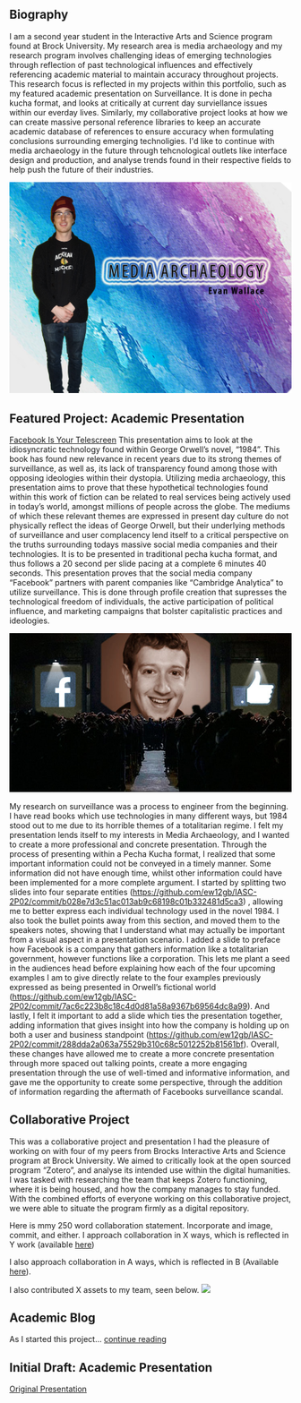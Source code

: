 ## Biography

  I am a second year student in the Interactive Arts and Science program found at Brock University. My research area is media archaeology and my research program involves challenging ideas of emerging technologies through reflection of past technological influences and effectively referencing academic material to maintain accuracy throughout projects. This research focus is reflected in my projects within this portfolio, such as my featured academic presentation on Surveillance. It is done in pecha kucha format, and looks at critically at current day surviellance issues within our everday lives. Similarly, my collaborative project looks at how we can create massive personal reference libraries to keep an accurate academic database of references to ensure accuracy when formulating conclusions surrounding emerging technoligies. I'd like to continue with media archaeology in the future through tehcnological outlets like interface design and production, and analyse trends found in their respective fields to help push the future of their industries.

![](Images/pictureforgithub.jpg)

## Featured Project: Academic Presentation
[Facebook Is Your Telescreen](https://ew12gb.github.io/IASC-2P02/reveal.js-Edited/)
  This presentation aims to look at the idiosyncratic technology found within George Orwell’s novel, “1984”. This book has found new relevance in recent years due to its strong themes of surveillance, as well as, its lack of transparency found among those with opposing ideologies within their dystopia. Utilizing media archaeology, this presentation aims to prove that these hypothetical technologies found within this work of fiction can be related to real services being actively used in today’s world, amongst millions of people across the globe. The mediums of which these relevant themes are expressed in present day culture do not physically reflect the ideas of George Orwell, but their underlying methods of surveillance and user complacency lend itself to a critical perspective on the truths surrounding todays massive social media companies and their technologies. It is to be presented in traditional pecha kucha format, and thus follows a 20 second per slide pacing at a complete 6 minutes 40 seconds. This presentation proves that the social media company “Facebook” partners with parent companies like “Cambridge Analytica” to utilize surveillance. This is done through profile creation that supresses the technological freedom of individuals, the active participation of political influence, and marketing campaigns that bolster capitalistic practices and ideologies.

![](Images/zucc.jpg)

My research on surveillance was a process to engineer from the beginning. I have read books which use technologies in many different ways, but 1984 stood out to me due to its horrible themes of a totalitarian regime. I felt my presentation lends itself to my interests in Media Archaeology, and I wanted to create a more professional and concrete presentation. Through the process of presenting within a Pecha Kucha format, I realized that some important information could not be conveyed in a timely manner. Some information did not have enough time, whilst other information could have been implemented for a more complete argument. I started by splitting two slides into four separate entities (https://github.com/ew12gb/IASC-2P02/commit/b028e7d3c51ac013ab9c68198c01b332481d5ca3) , allowing me to better express each individual technology used in the novel 1984. I also took the bullet points away from this section, and moved them to the speakers notes, showing that I understand what may actually be important from a visual aspect in a presentation scenario. I added a slide to preface how Facebook is a company that gathers information like a totalitarian government, however functions like a corporation. This lets me plant a seed in the audiences head before explaining how each of the four upcoming examples I am to give directly relate to the four examples previously expressed as being presented in Orwell’s fictional world (https://github.com/ew12gb/IASC-2P02/commit/7ac6c223b8c18c4d0d81a58a9367b69564dc8a99). And lastly, I felt it important to add a slide which ties the presentation together, adding information that gives insight into how the company is holding up on both a user and business standpoint (https://github.com/ew12gb/IASC-2P02/commit/288dda2a063a75529b310c68c5012252b81561bf). Overall, these changes have allowed me to create a more concrete presentation through more spaced out talking points, create a more engaging presentation through the use of well-timed and informative information, and gave me the opportunity to create some perspective, through the addition of information regarding the aftermath of Facebooks surveillance scandal.


## Collaborative Project

This was a collaborative project and presentation I had the pleasure of working on with four of my peers from Brocks Interactive Arts and Science program at Brock University. We aimed to critically look at the open sourced program “Zotero”, and analyse its intended use within the digital humanities. I was tasked with researching the team that keeps Zotero functioning, where it is being housed, and how the company manages to stay funded. With the combined efforts of everyone working on this collaborative project, we were able to situate the program firmly as a digital repository. 

Here is mmy 250 word collaboration statement. Incorporate and image, commit, and either. I approach collaboration in X ways, which is reflected in Y work (available [here](URL))

I also approach collaboration in A ways, which is reflected in B (Available [here](URL)).

I also contributed X assets to my team, seen below. 
![](images/collaboration.jpg)

## Academic Blog

As I started this project... [continue reading](blog)

## Initial Draft: Academic Presentation

[Original Presentation](https://ew12gb.github.io/IASC-2P02/reveal.js-master/)
